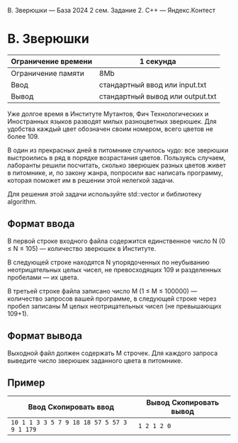 B. Зверюшки — База 2024 2 сем. Задание 2. C++ — Яндекс.Контест

# B. Зверюшки

| Ограничение времени | 1 секунда |
| --- | --- |
| Ограничение памяти | 8Mb |
| Ввод | стандартный ввод или input.txt |
| Вывод | стандартный вывод или output.txt |

Уже долгое время в Институте Мутантов, Фич Технологических и Иностранных языков разводят милых разноцветных зверюшек. Для
удобства каждый цвет обозначен своим номером, всего цветов не более 109.

В один из прекрасных дней в питомнике случилось чудо: все зверюшки выстроились в ряд в порядке возрастания цветов. Пользуясь
случаем, лаборанты решили посчитать, сколько зверюшек разных цветов живет в питомнике, и, по закону жанра, попросили вас написать
программу, которая поможет им в решении этой нелегкой задачи.

Для решения этой задачи используйте std::vector и библиотеку algorithm.

## Формат ввода

В первой строке входного файла содержится единственное число N (0 ≤ N ≤ 105) — количество зверюшек в Институте.

В следующей строке находятся N упорядоченных по неубыванию неотрицательных целых чисел, не превосходящих 109 и разделенных пробелами — их цвета.

В третьей строке файла записано число M (1 ≤ M ≤ 100000) — количество запросов вашей программе, в следующей строке через пробел записаны M целых неотрицательных чисел (не превышающих 109+1).

## Формат вывода

Выходной файл должен содержать M строчек. Для каждого запроса выведите число зверюшек заданного цвета в питомнике.

## Пример

| Ввод Скопировать ввод | Вывод Скопировать вывод |
| --- | --- |
| `10 1 1 3 3 5 7 9 18 18 57 5 57 3 9 1 179 ` | `1 2 1 2 0 ` |
